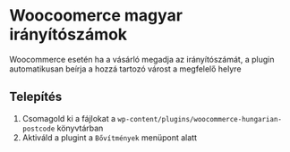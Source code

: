 # Woocoomerce magyar irányítószámok
Woocommerce esetén ha a vásárló megadja az irányítószámát, a plugin automatikusan beírja a hozzá tartozó várost a megfelelő helyre

## Telepítés
1. Csomagold ki a fájlokat a `wp-content/plugins/woocommerce-hungarian-postcode` könyvtárban
1. Aktiváld a plugint a `Bővítmények` menüpont alatt
